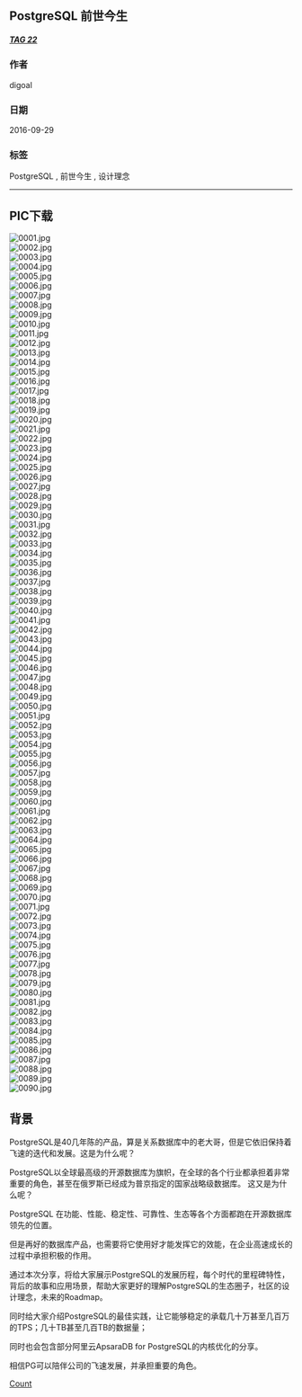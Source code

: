 ## PostgreSQL 前世今生
##### [TAG 22](../class/22.md)
          
### 作者         
digoal          
          
### 日期        
2016-09-29       
          
### 标签        
PostgreSQL , 前世今生 , 设计理念      
          
----        
          
## PIC下载
![0001.jpg](20160929_02/0001.jpg)  
![0002.jpg](20160929_02/0002.jpg)  
![0003.jpg](20160929_02/0003.jpg)  
![0004.jpg](20160929_02/0004.jpg)  
![0005.jpg](20160929_02/0005.jpg)  
![0006.jpg](20160929_02/0006.jpg)  
![0007.jpg](20160929_02/0007.jpg)  
![0008.jpg](20160929_02/0008.jpg)  
![0009.jpg](20160929_02/0009.jpg)  
![0010.jpg](20160929_02/0010.jpg)  
![0011.jpg](20160929_02/0011.jpg)  
![0012.jpg](20160929_02/0012.jpg)  
![0013.jpg](20160929_02/0013.jpg)  
![0014.jpg](20160929_02/0014.jpg)  
![0015.jpg](20160929_02/0015.jpg)  
![0016.jpg](20160929_02/0016.jpg)  
![0017.jpg](20160929_02/0017.jpg)  
![0018.jpg](20160929_02/0018.jpg)  
![0019.jpg](20160929_02/0019.jpg)  
![0020.jpg](20160929_02/0020.jpg)  
![0021.jpg](20160929_02/0021.jpg)  
![0022.jpg](20160929_02/0022.jpg)  
![0023.jpg](20160929_02/0023.jpg)  
![0024.jpg](20160929_02/0024.jpg)  
![0025.jpg](20160929_02/0025.jpg)  
![0026.jpg](20160929_02/0026.jpg)  
![0027.jpg](20160929_02/0027.jpg)  
![0028.jpg](20160929_02/0028.jpg)  
![0029.jpg](20160929_02/0029.jpg)  
![0030.jpg](20160929_02/0030.jpg)  
![0031.jpg](20160929_02/0031.jpg)  
![0032.jpg](20160929_02/0032.jpg)  
![0033.jpg](20160929_02/0033.jpg)  
![0034.jpg](20160929_02/0034.jpg)  
![0035.jpg](20160929_02/0035.jpg)  
![0036.jpg](20160929_02/0036.jpg)  
![0037.jpg](20160929_02/0037.jpg)  
![0038.jpg](20160929_02/0038.jpg)  
![0039.jpg](20160929_02/0039.jpg)  
![0040.jpg](20160929_02/0040.jpg)  
![0041.jpg](20160929_02/0041.jpg)  
![0042.jpg](20160929_02/0042.jpg)  
![0043.jpg](20160929_02/0043.jpg)  
![0044.jpg](20160929_02/0044.jpg)  
![0045.jpg](20160929_02/0045.jpg)  
![0046.jpg](20160929_02/0046.jpg)  
![0047.jpg](20160929_02/0047.jpg)  
![0048.jpg](20160929_02/0048.jpg)  
![0049.jpg](20160929_02/0049.jpg)  
![0050.jpg](20160929_02/0050.jpg)  
![0051.jpg](20160929_02/0051.jpg)  
![0052.jpg](20160929_02/0052.jpg)  
![0053.jpg](20160929_02/0053.jpg)  
![0054.jpg](20160929_02/0054.jpg)  
![0055.jpg](20160929_02/0055.jpg)  
![0056.jpg](20160929_02/0056.jpg)  
![0057.jpg](20160929_02/0057.jpg)  
![0058.jpg](20160929_02/0058.jpg)  
![0059.jpg](20160929_02/0059.jpg)  
![0060.jpg](20160929_02/0060.jpg)  
![0061.jpg](20160929_02/0061.jpg)  
![0062.jpg](20160929_02/0062.jpg)  
![0063.jpg](20160929_02/0063.jpg)  
![0064.jpg](20160929_02/0064.jpg)  
![0065.jpg](20160929_02/0065.jpg)  
![0066.jpg](20160929_02/0066.jpg)  
![0067.jpg](20160929_02/0067.jpg)  
![0068.jpg](20160929_02/0068.jpg)  
![0069.jpg](20160929_02/0069.jpg)  
![0070.jpg](20160929_02/0070.jpg)  
![0071.jpg](20160929_02/0071.jpg)  
![0072.jpg](20160929_02/0072.jpg)  
![0073.jpg](20160929_02/0073.jpg)  
![0074.jpg](20160929_02/0074.jpg)  
![0075.jpg](20160929_02/0075.jpg)  
![0076.jpg](20160929_02/0076.jpg)  
![0077.jpg](20160929_02/0077.jpg)  
![0078.jpg](20160929_02/0078.jpg)  
![0079.jpg](20160929_02/0079.jpg)  
![0080.jpg](20160929_02/0080.jpg)  
![0081.jpg](20160929_02/0081.jpg)  
![0082.jpg](20160929_02/0082.jpg)  
![0083.jpg](20160929_02/0083.jpg)  
![0084.jpg](20160929_02/0084.jpg)  
![0085.jpg](20160929_02/0085.jpg)  
![0086.jpg](20160929_02/0086.jpg)  
![0087.jpg](20160929_02/0087.jpg)  
![0088.jpg](20160929_02/0088.jpg)  
![0089.jpg](20160929_02/0089.jpg)  
![0090.jpg](20160929_02/0090.jpg)  
  
## 背景  
PostgreSQL是40几年陈的产品，算是关系数据库中的老大哥，但是它依旧保持着飞速的迭代和发展。这是为什么呢？   
  
PostgreSQL以全球最高级的开源数据库为旗帜，在全球的各个行业都承担着非常重要的角色，甚至在俄罗斯已经成为普京指定的国家战略级数据库。 这又是为什么呢？     
  
PostgreSQL 在功能、性能、稳定性、可靠性、生态等各个方面都跑在开源数据库领先的位置。   
  
但是再好的数据库产品，也需要将它使用好才能发挥它的效能，在企业高速成长的过程中承担积极的作用。       
    
通过本次分享，将给大家展示PostgreSQL的发展历程，每个时代的里程碑特性，背后的故事和应用场景，帮助大家更好的理解PostgreSQL的生态圈子，社区的设计理念，未来的Roadmap。    
    
同时给大家介绍PostgreSQL的最佳实践，让它能够稳定的承载几十万甚至几百万的TPS；几十TB甚至几百TB的数据量；    
  
同时也会包含部分阿里云ApsaraDB for PostgreSQL的内核优化的分享。    
    
相信PG可以陪伴公司的飞速发展，并承担重要的角色。    
  
[Count](http://info.flagcounter.com/h9V1)      
    
